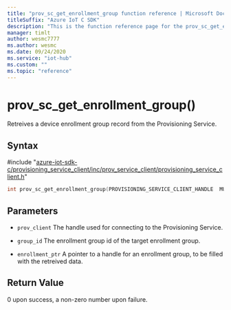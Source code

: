 ```yaml
---                             
title: "prov_sc_get_enrollment_group function reference | Microsoft Docs" 
titleSuffix: "Azure IoT C SDK"            
description: "This is the function reference page for the prov_sc_get_enrollment_group() function in the Azure IoT C SDK. This SDK is used with Azure IoT Hub and Azure IoT Hub Device Provisioning Service"            
manager: timlt                 
author: wesmc7777              
ms.author: wesmc               
ms.date: 09/24/2020                    
ms.service: "iot-hub"             
ms.custom: ""                
ms.topic: "reference"        
---                            
```


# prov_sc_get_enrollment_group()

Retreives a device enrollment group record from the Provisioning Service.

## Syntax

\#include "[azure-iot-sdk-c/provisioning_service_client/inc/prov_service_client/provisioning_service_client.h](../provisioning-service-client-h.md)"  
```C
int prov_sc_get_enrollment_group(PROVISIONING_SERVICE_CLIENT_HANDLE  MU_C2);
```

## Parameters
* `prov_client` The handle used for connecting to the Provisioning Service. 

* `group_id` The enrollment group id of the target enrollment group. 

* `enrollment_ptr` A pointer to a handle for an enrollment group, to be filled with the retreived data.

## Return Value
0 upon success, a non-zero number upon failure.

